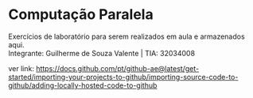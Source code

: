 # Computação Paralela
Exercícios de laboratório para serem realizados em aula e armazenados aqui. <br />
Integrante: Guilherme de Souza Valente | TIA: 32034008


ver link: https://docs.github.com/pt/github-ae@latest/get-started/importing-your-projects-to-github/importing-source-code-to-github/adding-locally-hosted-code-to-github
